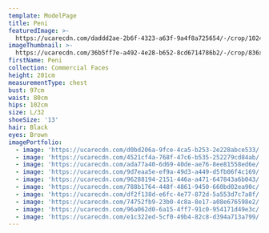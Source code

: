 ```yaml
---
template: ModelPage
title: Peni
featuredImage: >-
  https://ucarecdn.com/daddd2ae-2b6f-4323-a63f-9a4f8a725654/-/crop/1024x565/0,240/-/preview/
imageThumbnail: >-
  https://ucarecdn.com/36b5ff7e-a492-4e28-b652-8cd6714786b2/-/crop/836x1284/109,166/-/preview/
firstName: Peni
collection: Commercial Faces
height: 201cm
measurementType: chest
bust: 97cm
waist: 80cm
hips: 102cm
size: L/32
shoeSize: '13'
hair: Black
eyes: Brown
imagePortfolio:
  - image: 'https://ucarecdn.com/d0bd206a-9fce-4ca5-b253-2e228abce533/'
  - image: 'https://ucarecdn.com/4521cf4a-768f-47c6-b535-252279cd84ab/'
  - image: 'https://ucarecdn.com/ada77a40-6d69-40de-ae76-8ee81558ed6e/'
  - image: 'https://ucarecdn.com/9d7eaa5e-ef9a-49d3-a449-d5fb06f4c169/'
  - image: 'https://ucarecdn.com/96288194-2151-446a-a471-647843a6b043/'
  - image: 'https://ucarecdn.com/788b1764-448f-4861-9450-660bd02ea90c/'
  - image: 'https://ucarecdn.com/df2f138d-e6fc-4e77-872d-5a553d7c7a8f/'
  - image: 'https://ucarecdn.com/74752fb9-23b0-4c8a-8e17-a08e676598e2/'
  - image: 'https://ucarecdn.com/96a062d0-6a15-4ff7-91c0-954171d49e3c/'
  - image: 'https://ucarecdn.com/e1c322ed-5cf0-49b4-82c8-d394a713a799/'
---
```


